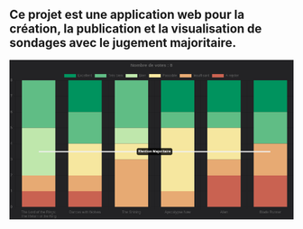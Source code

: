 ## Ce projet est une application web pour la création, la publication et la visualisation de sondages avec le **jugement majoritaire**.

![Results Example](/static/public/images/context/fr/resultsExample.png "Results Example")

